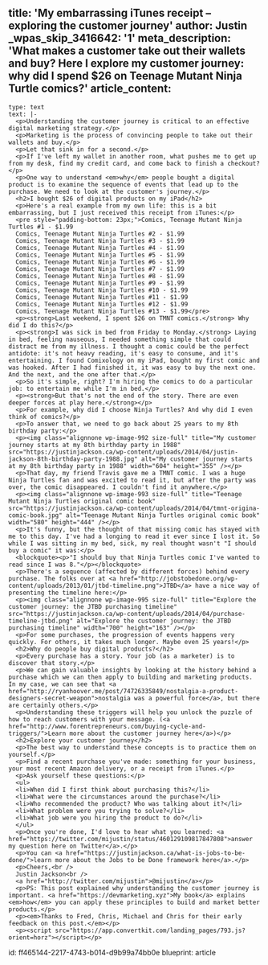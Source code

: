 title: 'My embarrassing iTunes receipt – exploring the customer journey'
author: Justin
_wpas_skip_3416642: '1'
meta_description: 'What makes a customer take out their wallets and buy? Here I explore my customer journey: why did I spend $26 on Teenage Mutant Ninja Turtle comics?'
article_content:
  -
    type: text
    text: |-
      <p>Understanding the customer journey is critical to an effective digital marketing strategy.</p>
      <p>Marketing is the process of convincing people to take out their wallets and buy.</p>
      <p>Let that sink in for a second.</p>
      <p>If I've left my wallet in another room, what pushes me to get up from my desk, find my credit card, and come back to finish a checkout?</p>
      <p>One way to understand <em>why</em> people bought a digital product is to examine the sequence of events that lead up to the purchase. We need to look at the customer's journey.</p>
      <h2>I bought $26 of digital products on my iPad</h2>
      <p>Here's a real example from my own life: this is a bit embarrassing, but I just received this receipt from iTunes:</p>
      <pre style="padding-bottom: 23px;">Comics, Teenage Mutant Ninja Turtles #1 - $1.99
      Comics, Teenage Mutant Ninja Turtles #2 - $1.99
      Comics, Teenage Mutant Ninja Turtles #3 - $1.99
      Comics, Teenage Mutant Ninja Turtles #4 - $1.99
      Comics, Teenage Mutant Ninja Turtles #5 - $1.99
      Comics, Teenage Mutant Ninja Turtles #6 - $1.99
      Comics, Teenage Mutant Ninja Turtles #7 - $1.99
      Comics, Teenage Mutant Ninja Turtles #8 - $1.99
      Comics, Teenage Mutant Ninja Turtles #9 - $1.99
      Comics, Teenage Mutant Ninja Turtles #10 - $1.99
      Comics, Teenage Mutant Ninja Turtles #11 - $1.99
      Comics, Teenage Mutant Ninja Turtles #12 - $1.99
      Comics, Teenage Mutant Ninja Turtles #13 - $1.99</pre>
      <p><strong>Last weekend, I spent $26 on TMNT comics.</strong> Why did I do this?</p>
      <p><strong>I was sick in bed from Friday to Monday.</strong> Laying in bed, feeling nauseous, I needed something simple that could distract me from my illness. I thought a comic could be the perfect antidote: it's not heavy reading, it's easy to consume, and it's entertaining. I found Comixology on my iPad, bought my first comic and was hooked. After I had finished it, it was easy to buy the next one. And the next, and the one after that.</p>
      <p>So it's simple, right? I'm hiring the comics to do a particular job: to entertain me while I'm in bed.</p>
      <p><strong>But that's not the end of the story. There are even deeper forces at play here.</strong></p>
      <p>For example, why did I choose Ninja Turtles? And why did I even think of comics?</p>
      <p>To answer that, we need to go back about 25 years to my 8th birthday party:</p>
      <p><img class="alignnone wp-image-992 size-full" title="My customer journey starts at my 8th birthday party in 1988" src="https://justinjackson.ca/wp-content/uploads/2014/04/justin-jackson-8th-birthday-party-1988.jpg" alt="My customer journey starts at my 8th birthday party in 1988" width="604" height="355" /></p>
      <p>That day, my friend Travis gave me a TMNT comic. I was a huge Ninja Turtles fan and was excited to read it, but after the party was over, the comic disappeared. I couldn't find it anywhere.</p>
      <p><img class="alignnone wp-image-993 size-full" title="Teenage Mutant Ninja Turtles original comic book" src="https://justinjackson.ca/wp-content/uploads/2014/04/tmnt-origina-comic-book.jpg" alt="Teenage Mutant Ninja Turtles original comic book" width="580" height="444" /></p>
      <p>It's funny, but the thought of that missing comic has stayed with me to this day. I've had a longing to read it ever since I lost it. So while I was sitting in my bed, sick, my real thought wasn't "I should buy a comic" it was:</p>
      <blockquote><p>"I should buy that Ninja Turtles comic I've wanted to read since I was 8."</p></blockquote>
      <p>There's a sequence (affected by different forces) behind every purchase. The folks over at <a href="http://jobstobedone.org/wp-content/uploads/2013/01/jtbd-timeline.png">JTBD</a> have a nice way of presenting the timeline here:</p>
      <p><img class="alignnone wp-image-995 size-full" title="Explore the customer journey: the JTBD purchasing timeline" src="https://justinjackson.ca/wp-content/uploads/2014/04/purchase-timeline-jtbd.png" alt="Explore the customer journey: the JTBD purchasing timeline" width="700" height="163" /></p>
      <p>For some purchases, the progression of events happens very quickly. For others, it takes much longer. Maybe even 25 years!</p>
      <h2>Why do people buy digital products?</h2>
      <p>Every purchase has a story. Your job (as a marketer) is to discover that story.</p>
      <p>We can gain valuable insights by looking at the history behind a purchase which we can then apply to building and marketing products. In my case, we can see that <a href="http://ryanhoover.me/post/74726335849/nostalgia-a-product-designers-secret-weapon">nostalgia was a powerful force</a>, but there are certainly others.</p>
      <p>Understanding these triggers will help you unlock the puzzle of how to reach customers with your message. (<a href="http://www.forentrepreneurs.com/buying-cycle-and-triggers/">Learn more about the customer journey here</a>)</p>
      <h2>Explore your customer journey</h2>
      <p>The best way to understand these concepts is to practice them on yourself.</p>
      <p>Find a recent purchase you've made: something for your business, your most recent Amazon delivery, or a receipt from iTunes.</p>
      <p>Ask yourself these questions:</p>
      <ul>
      <li>When did I first think about purchasing this?</li>
      <li>What were the circumstances around the purchase?</li>
      <li>Who recommended the product? Who was talking about it?</li>
      <li>What problem were you trying to solve?</li>
      <li>What job were you hiring the product to do?</li>
      </ul>
      <p>Once you're done, I'd love to hear what you learned: <a href="https://twitter.com/mijustin/status/460129109817847808">answer my question here on Twitter</a>.</p>
      <p>You can <a href="https://justinjackson.ca/what-is-jobs-to-be-done/">learn more about the Jobs to be Done framework here</a>.</p>
      <p>Cheers,<br />
      Justin Jackson<br />
      <a href="http://twitter.com/mijustin">@mijustin</a></p>
      <p>PS: This post explained why understanding the customer journey is important. <a href="https://devmarketing.xyz">My book</a> explains <em>how</em> you can apply these principles to build and market better products.</p>
      <p><em>Thanks to Fred, Chris, Michael and Chris for their early feedback on this post.</em></p>
      <p><script src="https://app.convertkit.com/landing_pages/793.js?orient=horz"></script></p>
id: ff465144-2217-4743-b014-d9b99a74bb0e
blueprint: article
